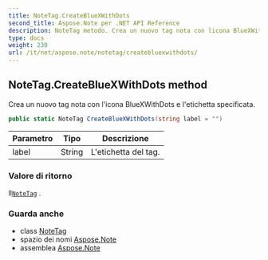 ```yaml
---
title: NoteTag.CreateBlueXWithDots
second_title: Aspose.Note per .NET API Reference
description: NoteTag metodo. Crea un nuovo tag nota con licona BlueXWithDots e letichetta specificata.
type: docs
weight: 230
url: /it/net/aspose.note/notetag/createbluexwithdots/
---
```

## NoteTag.CreateBlueXWithDots method

Crea un nuovo tag nota con l'icona BlueXWithDots e l'etichetta specificata.

```csharp
public static NoteTag CreateBlueXWithDots(string label = "")
```

| Parametro | Tipo | Descrizione |
| --- | --- | --- |
| label | String | L'etichetta del tag. |

### Valore di ritorno

Il[`NoteTag`](../) .

### Guarda anche

* class [NoteTag](../)
* spazio dei nomi [Aspose.Note](../../notetag/)
* assemblea [Aspose.Note](../../../)


